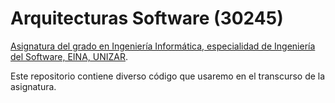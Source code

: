 # Arquitecturas Software (30245)
[Asignatura del grado en Ingeniería Informática, especialidad de Ingeniería del Software, EINA, UNIZAR](http://titulaciones.unizar.es/asignaturas/30245/index14.html).

Este repositorio contiene diverso código que usaremo en el transcurso de la asignatura.
